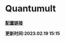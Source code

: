 # Quantumult

**[配置链接](https://raw.githubusercontent.com/Centralmatrix3/Scripts-Rules/master/Profile/Quantumult/Quantumult.conf)**

**更新时间:2023.02.19 15:15**
